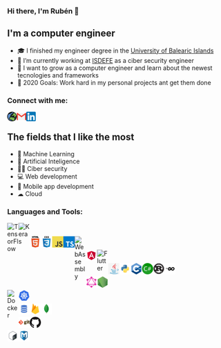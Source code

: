 ### Hi there, I'm Rubén 👋

## I'm a computer engineer

- 🎓 I finished my engineer degree in the [University of Balearic Islands][uib]
- 🚀 I’m currently working at [ISDEFE][isdefe] as a ciber security engineer
- 🌱 I want to grow as a computer engineer and learn about the newest tecnologies and frameworks
- 🥅 2020 Goals: Work hard in my personal projects ant get them done

### Connect with me:

[<img align="left" alt="web" width="22px" src="web.jpg" />][website]
[<img align="left" alt="mail | Twitter" width="22px" src="gmail.png" />][email]
[<img align="left" alt="linkedin | LinkedIn" width="22px" src="linkedin.png" />][linkedin]

<br />

## The fields that I like the most

- 🧠 Machine Learning
- 🤖 Artificial Inteligence
- 👨‍💻 Ciber security
- 💻 Web development
- 📱 Mobile app development
- ☁ Cloud


### Languages and Tools:

[<img align="left" alt="TensorFlow" width="26px" src="https://pbs.twimg.com/profile_images/1103339571977248768/FtFnqC38.png" />][tensorflow]

[<img align="left" alt="Keras" width="26px" src="https://upload.wikimedia.org/wikipedia/commons/thumb/a/ae/Keras_logo.svg/1200px-Keras_logo.svg.png" />][keras]
<br />

[<img align="left" alt="HTML5" width="26px" src="https://raw.githubusercontent.com/github/explore/80688e429a7d4ef2fca1e82350fe8e3517d3494d/topics/html/html.png" />][html]

[<img align="left" alt="CSS3" width="26px" src="https://raw.githubusercontent.com/github/explore/80688e429a7d4ef2fca1e82350fe8e3517d3494d/topics/css/css.png" />][css]

[<img align="left" alt="JavaScript" width="26px" src="https://raw.githubusercontent.com/github/explore/80688e429a7d4ef2fca1e82350fe8e3517d3494d/topics/javascript/javascript.png" />][javascript]

[<img align="left" alt="TypeScript" width="26px" src="https://raw.githubusercontent.com/github/explore/80688e429a7d4ef2fca1e82350fe8e3517d3494d/topics/typescript/typescript.png" />][typescript]

[<img align="left" alt="WebAssembly" width="26px" src="https://avatars1.githubusercontent.com/u/11578470?s=200&v=4" />][webassembly]
<br />

[<img align="left" alt="Angular" width="26px" src="https://raw.githubusercontent.com/github/explore/80688e429a7d4ef2fca1e82350fe8e3517d3494d/topics/angular/angular.png" />][angular]

[<img align="left" alt="Flutter" width="26px" src="https://pbs.twimg.com/profile_images/1187814172307800064/MhnwJbxw_400x400.jpg" />][flutter]
<br />

[<img align="left" alt="Java" width="26px" src="java.jpg" />][java]

[<img align="left" alt="Python" width="26px" src="https://raw.githubusercontent.com/github/explore/80688e429a7d4ef2fca1e82350fe8e3517d3494d/topics/python/python.png" />][python]

[<img align="left" alt="C++" width="26px" src="https://raw.githubusercontent.com/github/explore/80688e429a7d4ef2fca1e82350fe8e3517d3494d/topics/cpp/cpp.png" />][cpp]

[<img align="left" alt="C#" width="26px" src="https://raw.githubusercontent.com/github/explore/80688e429a7d4ef2fca1e82350fe8e3517d3494d/topics/csharp/csharp.png" />][csharp]

[<img align="left" alt="Rust" width="26px" src="https://raw.githubusercontent.com/github/explore/80688e429a7d4ef2fca1e82350fe8e3517d3494d/topics/rust/rust.png" />][rust]

[<img align="left" alt="Go" width="26px" src="https://raw.githubusercontent.com/github/explore/80688e429a7d4ef2fca1e82350fe8e3517d3494d/topics/go/go.png" />][go]
<br />

[<img align="left" alt="GraphQL" width="26px" src="https://raw.githubusercontent.com/github/explore/80688e429a7d4ef2fca1e82350fe8e3517d3494d/topics/graphql/graphql.png" />][graphql]

[<img align="left" alt="Node.js" width="26px" src="https://raw.githubusercontent.com/github/explore/80688e429a7d4ef2fca1e82350fe8e3517d3494d/topics/nodejs/nodejs.png" />][nodejs]
<br />

[<img align="left" alt="Docker" width="26px" src="https://pbs.twimg.com/profile_images/1273307847103635465/lfVWBmiW_400x400.png" />][docker]

[<img align="left" alt="Kubernetes" width="26px" src="https://raw.githubusercontent.com/github/explore/80688e429a7d4ef2fca1e82350fe8e3517d3494d/topics/kubernetes/kubernetes.png" />][kubernetes]
<br />

[<img align="left" alt="SQL" width="26px" src="https://raw.githubusercontent.com/github/explore/80688e429a7d4ef2fca1e82350fe8e3517d3494d/topics/sql/sql.png" />][sql]

[<img align="left" alt="Firebase" width="26px" src="https://raw.githubusercontent.com/github/explore/80688e429a7d4ef2fca1e82350fe8e3517d3494d/topics/firebase/firebase.png" />][firebase]

[<img align="left" alt="MongoDB" width="26px" src="mongodb.png" />][mongo]
<br />

[<img align="left" alt="Git" width="26px" src="https://raw.githubusercontent.com/github/explore/80688e429a7d4ef2fca1e82350fe8e3517d3494d/topics/git/git.png" />][git]

[<img align="left" alt="GitHub" width="26px" src="https://raw.githubusercontent.com/github/explore/78df643247d429f6cc873026c0622819ad797942/topics/github/github.png" />][github]
<br />

[<img align="left" alt="Bash" width="26px" src="bash.png" />][bash]

[<img align="left" alt="Metasploit" width="26px" src="metasploit.png" />][metasploit]


[website]: https://www.linkedin.com/in/rub%C3%A9n-tobar-nicolau-84761117a/
[linkedin]: https://www.linkedin.com/in/rub%C3%A9n-tobar-nicolau-84761117a/
[email]: mailto:rntobar41@gmail.com

[isdefe]: https://www.isdefe.es
[uib]: https://www.uib.es

[tensorflow]:https://www.tensorflow.org/
[keras]:https://keras.io/
[html]:https://www.w3schools.com/html/
[css]:https://www.w3schools.com/css/
[javascript]:https://www.w3schools.com/js/
[typescript]:https://www.typescriptlang.org/
[webassembly]:https://webassembly.org/
[angular]:https://angular.io/
[flutter]: https://flutter.dev
[java]:https://www.java.com/
[python]:https://www.python.org/
[cpp]:https://es.wikipedia.org/wiki/C%2B%2B
[csharp]:https://docs.microsoft.com/es-es/dotnet/csharp/
[rust]:https://www.rust-lang.org/
[go]:https://golang.org/
[graphql]:https://graphql.org/
[nodejs]:https://nodejs.org/es/
[docker]:https://www.docker.com/
[kubernetes]:https://kubernetes.io/
[sql]:https://www.w3schools.com/sql/
[firebase]:https://firebase.google.com/
[mongo]:https://www.mongodb.com/
[git]:https://git-scm.com/
[github]:https://github.com/
[bash]:https://github.com/topics/bash
[metasploit]: https://www.metasploit.com


